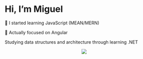 # Hi, I’m Miguel

🌱 I started learning JavaScript (MEAN/MERN) 

:dart: Actually focused on Angular

Studying data structures and architecture through learning .NET

<p align="center">
  <a href="https://www.linkedin.com/in/hvmiguel/">
    <img src="https://img.shields.io/badge/LinkedIn-blue?style=flat&logo=linkedin&labelColor=blue">
  </a>
</p>



<!---
miguel-hv/miguel-hv is a ✨ special ✨ repository because its `README.md` (this file) appears on your GitHub profile.
You can click the Preview link to take a look at your changes.
--->
